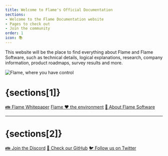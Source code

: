 ```yaml
---
title: Welcome to Flame's Official Documentation
sections:
- Welcome to the Flame Documentation website
- Pages to check out
- Join the community
order: 1
icon: 📚
---
```


This website will be the place to find everything about Flame and Flame Software, such as technical details, logical explanations, research, company information, product roadmaps, survey results and more.

<img src="./assets/indexbanner.png" alt="Flame, where you have control" />

# {sections[1]} <a name="{sections[1]}"></a>

<span class="links">

[👪 Flame Whitepaper](/v0.1/company/whitepaper)
[Flame ❤ the environment](/v0.1/company/environment)
[📕 About Flame Software](/v0.1/company/about)

</span>

---

# {sections[2]} <a name="{sections[2]}"></a>

<span class="links">

[👪 Join the Discord](https://discord.gg/Z6qcNckczz)
[🐙 Check our GitHub](https://github.com/flame-software)
[🐦 Follow us on Twitter](https://twitter.com/flamesoftware)

</span>